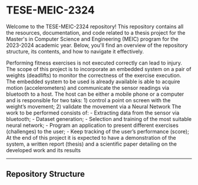 # TESE-MEIC-2324

Welcome to the TESE-MEIC-2324 repository! This repository contains all the resources, documentation, and code related to a thesis project for the Master's in Computer Science and Engineering (MEIC) program for the 2023-2024 academic year. Below, you'll find an overview of the repository structure, its contents, and how to navigate it effectively.


Performing fitness exercises is not executed correctly can lead to injury. The scope of this project is to incorporate an embedded system on a pair of weights (deadlifts) to monitor the correctness of the exercise execution. The embedded system to be used is already available is able to acquire motion (accelerometers) and communicate the sensor readings via bluetooth to a host. The host can be either a mobile phone or a computer and is responsible for two taks: 1) control a point on screen with the weight’s movement; 2) validate the movement via a Neural Network The work to be performed consists of: - Extracting data from the sensor via bluetooth; - Dataset generation; - Selection and training of the most suitable neural network; - Program an application to present different exercises (challenges) to the user; - Keep tracking of the user’s performance (score); At the end of this project it is expected to have a demonstration of the system, a written report (thesis) and a scientific paper detailing on the developed work and its results

---

## Repository Structure


